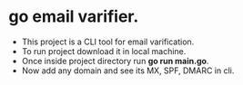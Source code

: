 # go email varifier.

* This project is a CLI tool for email varification. 
* To run project download it in local machine. 
* Once inside project directory run __go run main.go__.
* Now add any domain and see its MX, SPF, DMARC in cli.